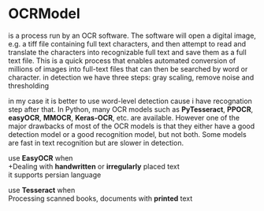 # OCRModel

is a process run by an OCR software. The software will open a digital image, e.g. a tiff file containing full text characters, and then attempt to read and translate the characters into recognizable full text and save them as a full text file. This is a quick process that enables automated conversion of millions of images into full-text files that can then be searched by word or character.
in detection we have three steps:
gray scaling, remove noise and thresholding

in my case it is better to use word-level detection cause i have recognation step after that.
In Python, many OCR models such as **PyTesseract**, **PPOCR**, **easyOCR**, **MMOCR**, **Keras-OCR**, etc. are available. However one of the major drawbacks of most of the OCR models is that they either have a good detection model or a good recognition model, but not both. Some models are fast in text recognition but are slower in detection.

use **EasyOCR** when  
+Dealing with **handwritten** or **irregularly** placed text  
it supports persian language

use **Tesseract** when  
Processing scanned books, documents with **printed** text
